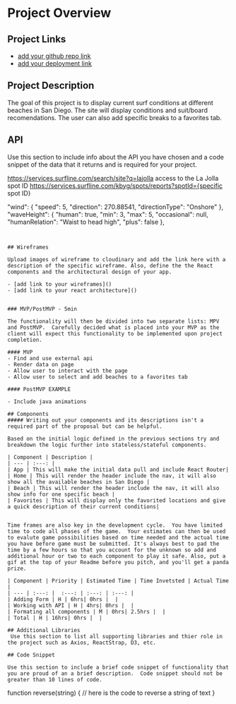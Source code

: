# Project Overview

## Project Links

- [add your github repo link]()
- [add your deployment link]()

## Project Description

The goal of this project is to display current surf conditions at different beaches in San Diego. The site will display conditions and suit/board recomendations. The user can also add specific breaks to a favorites tab.

## API

Use this section to include info about the API you have chosen and a code snippet of the data that it returns and is required for your project. 

https://services.surfline.com/search/site?q=lajolla access to the La Jolla spot ID
https://services.surfline.com/kbyg/spots/reports?spotId={specific spot ID}

"wind": {
"speed": 5,
"direction": 270.88541,
"directionType": "Onshore"
},
"waveHeight": {
"human": true,
"min": 3,
"max": 5,
"occasional": null,
"humanRelation": "Waist to head high",
"plus": false
},
```


## Wireframes

Upload images of wireframe to cloudinary and add the link here with a description of the specific wireframe. Also, define the the React components and the architectural design of your app.

- [add link to your wireframes]()
- [add link to your react architecture]()


### MVP/PostMVP - 5min

The functionality will then be divided into two separate lists: MPV and PostMVP.  Carefully decided what is placed into your MVP as the client will expect this functionality to be implemented upon project completion.  

#### MVP
- Find and use external api 
- Render data on page 
- Allow user to interact with the page
- Allow user to select and add beaches to a favorites tab

#### PostMVP EXAMPLE

- Include java animations

## Components
##### Writing out your components and its descriptions isn't a required part of the proposal but can be helpful.

Based on the initial logic defined in the previous sections try and breakdown the logic further into stateless/stateful components. 

| Component | Description | 
| --- | :---: |  
| App | This will make the initial data pull and include React Router| 
| Home | This will render the header include the nav, it will also show all the available beaches in San Diego | 
| Beach | This will render the header include the nav, it will also show info for one specific beach | 
| Favorites | This will display only the favorited locations and give a quick description of their current conditions| 


Time frames are also key in the development cycle.  You have limited time to code all phases of the game.  Your estimates can then be used to evalute game possibilities based on time needed and the actual time you have before game must be submitted. It's always best to pad the time by a few hours so that you account for the unknown so add and additional hour or two to each component to play it safe. Also, put a gif at the top of your Readme before you pitch, and you'll get a panda prize.

| Component | Priority | Estimated Time | Time Invetsted | Actual Time |
| --- | :---: |  :---: | :---: | :---: |
| Adding Form | H | 6hrs| 0hrs |  |
| Working with API | H | 4hrs| 0hrs |  |
| Formating all components | M | 0hrs| 2.5hrs |  |
| Total | H | 16hrs| 0hrs |  |

## Additional Libraries
 Use this section to list all supporting libraries and thier role in the project such as Axios, ReactStrap, D3, etc. 

## Code Snippet

Use this section to include a brief code snippet of functionality that you are proud of an a brief description.  Code snippet should not be greater than 10 lines of code. 

```
function reverse(string) {
	// here is the code to reverse a string of text
}
```
